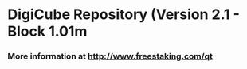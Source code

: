 # DigiCube Repository (Version 2.1 - Block 1.01m
### More information at http://www.freestaking.com/qt